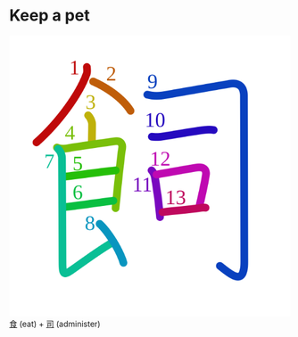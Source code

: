 # Keep a pet
![98fc](Kanji/kanji-colorize/98fc.svg)
[食](Kanji/kanji-dict/食.md) (eat) + [司](Kanji/kanji-dict/司.md) (administer)